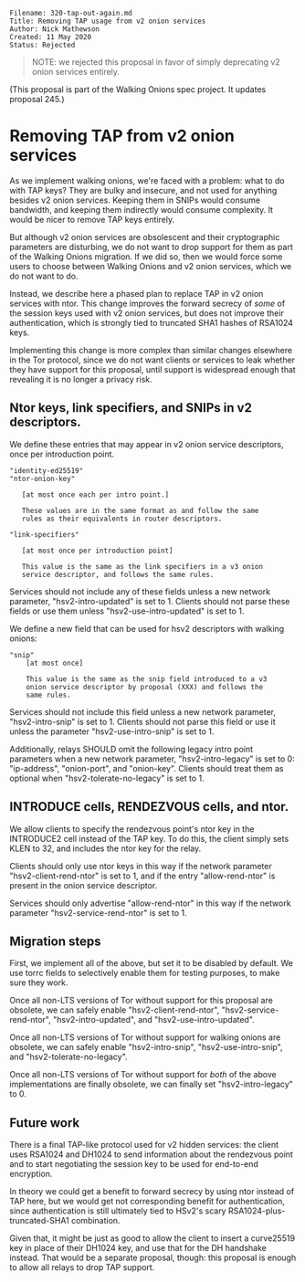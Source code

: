 ```
Filename: 320-tap-out-again.md
Title: Removing TAP usage from v2 onion services
Author: Nick Mathewson
Created: 11 May 2020
Status: Rejected
```

> NOTE: we rejected this proposal in favor of simply deprecating v2 onion
> services entirely.

(This proposal is part of the Walking Onions spec project.  It updates
proposal 245.)

# Removing TAP from v2 onion services

As we implement walking onions, we're faced with a problem: what to do
with TAP keys?  They are bulky and insecure, and not used for anything
besides v2 onion services.  Keeping them in SNIPs would consume
bandwidth, and keeping them indirectly would consume complexity.  It
would be nicer to remove TAP keys entirely.

But although v2 onion services are obsolescent and their
cryptographic parameters are disturbing, we do not want to drop
support for them as part of the Walking Onions migration.  If we did
so, then we would force some users to choose between Walking Onions
and v2 onion services, which we do not want to do.

Instead, we describe here a phased plan to replace TAP in v2 onion
services with ntor.  This change improves the forward secrecy of
_some_ of the session keys used with v2 onion services, but does not
improve their authentication, which is strongly tied to truncated
SHA1 hashes of RSA1024 keys.

Implementing this change is more complex than similar changes
elsewhere in the Tor protocol, since we do not want clients or
services to leak whether they have support for this proposal, until
support is widespread enough that revealing it is no longer a
privacy risk.

## Ntor keys, link specifiers, and SNIPs in v2 descriptors.

We define these entries that may appear in v2 onion service
descriptors, once per introduction point.

    "identity-ed25519"
    "ntor-onion-key"

       [at most once each per intro point.]

       These values are in the same format as and follow the same
       rules as their equivalents in router descriptors.

    "link-specifiers"

       [at most once per introduction point]

       This value is the same as the link specifiers in a v3 onion
       service descriptor, and follows the same rules.

Services should not include any of these fields unless a new network
parameter, "hsv2-intro-updated" is set to 1. Clients should not parse
these fields or use them unless "hsv2-use-intro-updated" is set to 1.

We define a new field that can be used for hsv2 descriptors with
walking onions:

    "snip"
        [at most once]

        This value is the same as the snip field introduced to a v3
        onion service descriptor by proposal (XXX) and follows the
        same rules.

Services should not include this field unless a new network parameter,
"hsv2-intro-snip" is set to 1. Clients should not parse this field or use it
unless the parameter "hsv2-use-intro-snip" is set to 1.

Additionally, relays SHOULD omit the following legacy intro point
parameters when a new network parameter, "hsv2-intro-legacy" is set
to 0: "ip-address", "onion-port", and "onion-key". Clients should
treat them as optional when "hsv2-tolerate-no-legacy" is set to 1.

## INTRODUCE cells, RENDEZVOUS cells, and ntor.

We allow clients to specify the rendezvous point's ntor key in the
INTRODUCE2 cell instead of the TAP key.  To do this, the client
simply sets KLEN to 32, and includes the ntor key for the relay.

Clients should only use ntor keys in this way if the network parameter
"hsv2-client-rend-ntor" is set to 1, and if the entry "allow-rend-ntor"
is present in the onion service descriptor.

Services should only advertise "allow-rend-ntor" in this way if the
network parameter "hsv2-service-rend-ntor" is set to 1.

## Migration steps

First, we implement all of the above, but set it to be disabled by
default.  We use torrc fields to selectively enable them for testing
purposes, to make sure they work.

Once all non-LTS versions of Tor without support for this proposal are
obsolete, we can safely enable "hsv2-client-rend-ntor",
"hsv2-service-rend-ntor", "hsv2-intro-updated", and
"hsv2-use-intro-updated".

Once all non-LTS versions of Tor without support for walking onions
are obsolete, we can safely enable "hsv2-intro-snip",
"hsv2-use-intro-snip", and "hsv2-tolerate-no-legacy".

Once all non-LTS versions of Tor without support for _both_ of the
above implementations are finally obsolete, we can finally set
"hsv2-intro-legacy" to 0.

## Future work

There is a final TAP-like protocol used for v2 hidden services: the
client uses RSA1024 and DH1024 to send information about the
rendezvous point and to start negotiating the session key to be used
for end-to-end encryption.

In theory we could get a benefit to forward secrecy by using ntor
instead of TAP here, but we would get not corresponding benefit for
authentication, since authentication is still ultimately tied to
HSv2's scary RSA1024-plus-truncated-SHA1 combination.

Given that, it might be just as good to allow the client to insert
a curve25519 key in place of their DH1024 key, and use that for the
DH handshake instead.  That would be a separate proposal, though:
this proposal is enough to allow all relays to drop TAP support.
